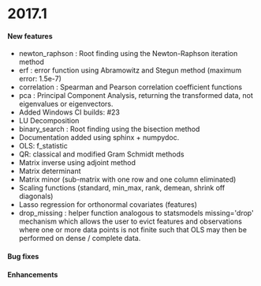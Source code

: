 
# 2017.1

#### New features

- newton_raphson : Root finding using the Newton-Raphson iteration method
- erf : error function using Abramowitz and Stegun method (maximum error: 1.5e-7) 
- correlation : Spearman and Pearson correlation coefficient functions
- pca : Principal Component Analysis, returning the transformed data, not eigenvalues
or eigenvectors.
- Added Windows CI builds: #23
- LU Decomposition
- binary_search : Root finding using the bisection method
- Documentation added using sphinx + numpydoc.
- OLS: f_statistic
- QR: classical and modified Gram Schmidt methods
- Matrix inverse using adjoint method
- Matrix determinant
- Matrix minor (sub-matrix with one row and one column eliminated)
- Scaling functions (standard, min_max, rank, demean, shrink off diagonals)
- Lasso regression for orthonormal covariates (features)
- drop_missing : helper function analogous to statsmodels missing='drop' mechanism which allows the user to evict
features and observations where one or more data points is not finite such that OLS may then be performed on dense /
complete data.

#### Bug fixes


#### Enhancements
